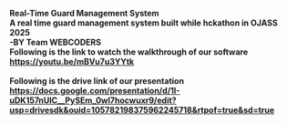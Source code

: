 <b>Real-Time Guard Management System<b><br>
A real time guard management system built while hckathon in OJASS 2025<br>
-BY Team WEBCODERS <br>
Following is the link to watch the walkthrough of our software<br>
https://youtu.be/mBVu7u3YYtk
<br>
<br>
Following is the drive link of our presentation <br>
https://docs.google.com/presentation/d/1I-uDK157nUlC__PySEm_0wl7hocwuxr9/edit?usp=drivesdk&ouid=105782198375962245718&rtpof=true&sd=true
